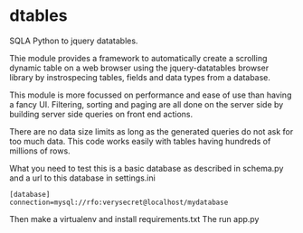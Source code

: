 # dtables
SQLA Python to jquery datatables.

Thie module provides a framework to automatically create a scrolling dynamic table on a web browser using the jquery-datatables browser library by instrospecing tables, fields and data types from a database.

This module is more focussed on performance and ease of use than having a fancy UI. Filtering, sorting and paging are all done on the server side by building server side queries on front end actions.

There are no data size limits as long as the generated queries do not ask for too much data. This code works easily with tables having hundreds of millions of rows.

What you need to test this is a basic database as described in schema.py and a url to this database
in settings.ini
```
[database]
connection=mysql://rfo:verysecret@localhost/mydatabase
```

Then make a virtualenv and install requirements.txt
The run app.py
